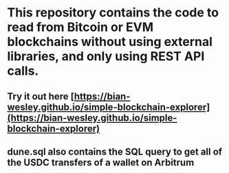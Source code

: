 # This repository contains the code to read from Bitcoin or EVM blockchains without using external libraries, and only using REST API calls. 
## Try it out here [https://bian-wesley.github.io/simple-blockchain-explorer](https://bian-wesley.github.io/simple-blockchain-explorer)
## dune.sql also contains the SQL query to get all of the USDC transfers of a wallet on Arbitrum
